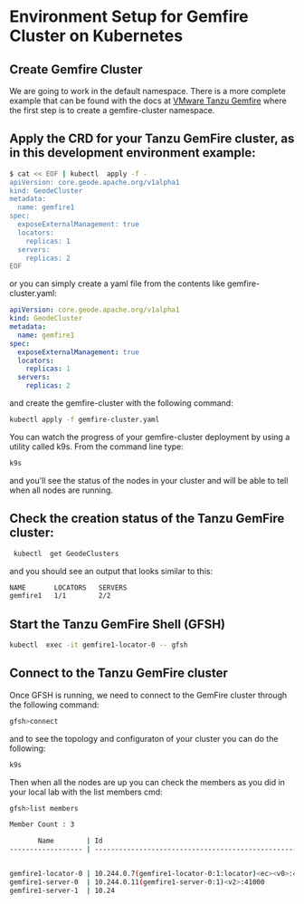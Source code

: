 # Environment Setup for Gemfire Cluster on Kubernetes

## Create Gemfire Cluster

We are going to work in the default namespace. There is a more complete example that can be found with the docs at
[VMware Tanzu Gemfire](https://tgf.docs.pivotal.io/tgf/beta/create-and-delete.html) where the first step is
to create a gemfire-cluster namespace.  


## Apply the CRD for your Tanzu GemFire cluster, as in this development environment example:

```bash
$ cat << EOF | kubectl  apply -f -
apiVersion: core.geode.apache.org/v1alpha1
kind: GeodeCluster
metadata:
  name: gemfire1
spec:
  exposeExternalManagement: true
  locators:
    replicas: 1
  servers:
    replicas: 2
EOF
```

or you can simply create a yaml file from the contents like gemfire-cluster.yaml:

```yaml
apiVersion: core.geode.apache.org/v1alpha1
kind: GeodeCluster
metadata:
  name: gemfire1
spec:
  exposeExternalManagement: true
  locators:
    replicas: 1
  servers:
    replicas: 2
```
and create the gemfire-cluster with the following command:

```bash
kubectl apply -f gemfire-cluster.yaml
```

You can watch the progress of  your gemfire-cluster deployment by using a utility called k9s.  From the command line type:

```bash
k9s
```

and you'll see the status of the nodes in your cluster and will be able to tell when all nodes are running. 

## Check the creation status of the Tanzu GemFire cluster:

```bash
 kubectl  get GeodeClusters
```

and you should see an output that looks similar to this:

```bash
NAME       LOCATORS   SERVERS
gemfire1   1/1        2/2
```

##  Start the Tanzu GemFire Shell (GFSH)

```bash
kubectl  exec -it gemfire1-locator-0 -- gfsh
```
## Connect to the Tanzu GemFire cluster

Once GFSH is running, we need to connect to the GemFire cluster through the following command:

```bash
gfsh>connect
```

and to see the topology and configuraton of your cluster you can do the following:

```bash
k9s
```

Then when all the nodes are up you can check the members as you did in your local lab with the list members cmd:

```bash
gfsh>list members

Member Count : 3

       Name        | Id
------------------ | -----------------------------------------------------------


gemfire1-locator-0 | 10.244.0.7(gemfire1-locator-0:1:locator)<ec><v0>:41000 [C..
gemfire1-server-0  | 10.244.0.11(gemfire1-server-0:1)<v2>:41000
gemfire1-server-1  | 10.24
```

